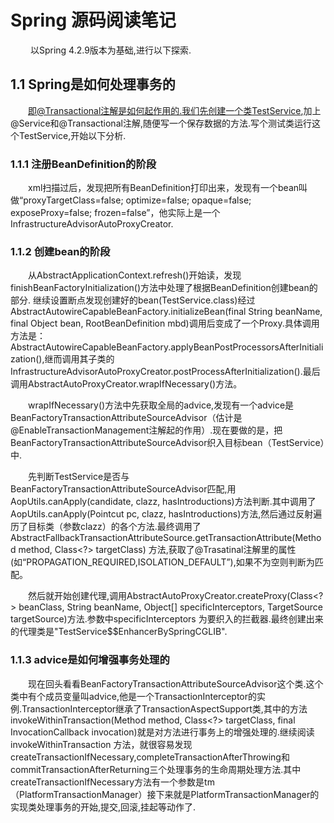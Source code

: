 # Spring 源码阅读笔记

&ensp;&ensp;&ensp;&ensp; 以Spring 4.2.9版本为基础,进行以下探索.

## 1.1 Spring是如何处理事务的

&ensp;&ensp;&ensp;&ensp;即@Transactional注解是如何起作用的.我们先创建一个类TestService,加上@Service和@Transactional注解,随便写一个保存数据的方法.写个测试类运行这个TestService,开始以下分析.

### 1.1.1 注册BeanDefinition的阶段

&ensp;&ensp;&ensp;&ensp;xml扫描过后，发现把所有BeanDefinition打印出来，发现有一个bean叫做“proxyTargetClass=false; optimize=false; opaque=false; exposeProxy=false; frozen=false”，他实际上是一个InfrastructureAdvisorAutoProxyCreator.


### 1.1.2 创建bean的阶段

&ensp;&ensp;&ensp;&ensp;从AbstractApplicationContext.refresh()开始读，发现finishBeanFactoryInitialization()方法中处理了根据BeanDefinition创建bean的部分.
继续设置断点发现创建好的bean(TestService.class)经过AbstractAutowireCapableBeanFactory.initializeBean(final String beanName, final Object bean, RootBeanDefinition mbd)调用后变成了一个Proxy.具体调用方法是：
AbstractAutowireCapableBeanFactory.applyBeanPostProcessorsAfterInitialization(),继而调用其子类的
InfrastructureAdvisorAutoProxyCreator.postProcessAfterInitialization().最后调用AbstractAutoProxyCreator.wrapIfNecessary()方法。

&ensp;&ensp;&ensp;&ensp;wrapIfNecessary()方法中先获取全局的advice,发现有一个advice是BeanFactoryTransactionAttributeSourceAdvisor（估计是@EnableTransactionManagement注解起的作用）.现在要做的是，把BeanFactoryTransactionAttributeSourceAdvisor织入目标bean（TestService）中.
    
&ensp;&ensp;&ensp;&ensp;先判断TestService是否与BeanFactoryTransactionAttributeSourceAdvisor匹配,用AopUtils.canApply(candidate, clazz, hasIntroductions)方法判断.其中调用了AopUtils.canApply(Pointcut pc, clazz, hasIntroductions)方法,然后通过反射遍历了目标类（参数clazz）的各个方法.最终调用了AbstractFallbackTransactionAttributeSource.getTransactionAttribute(Method method, Class<?> targetClass) 方法,获取了@Trasatinal注解里的属性(如“PROPAGATION_REQUIRED,ISOLATION_DEFAULT”),如果不为空则判断为匹配。

&ensp;&ensp;&ensp;&ensp;然后就开始创建代理,调用AbstractAutoProxyCreator.createProxy(Class<?> beanClass, String beanName, Object[] specificInterceptors, TargetSource targetSource)方法.参数中specificInterceptors 为要织入的拦截器.最终创建出来的代理类是"TestService$$EnhancerBySpringCGLIB".

### 1.1.3 advice是如何增强事务处理的
&ensp;&ensp;&ensp;&ensp;现在回头看看BeanFactoryTransactionAttributeSourceAdvisor这个类.这个类中有个成员变量叫advice,他是一个TransactionInterceptor的实例.TransactionInterceptor继承了TransactionAspectSupport类,其中的方法invokeWithinTransaction(Method method, Class<?> targetClass, final InvocationCallback invocation)就是对方法进行事务上的增强处理的.继续阅读invokeWithinTransaction 方法，就很容易发现createTransactionIfNecessary,completeTransactionAfterThrowing和commitTransactionAfterReturning三个处理事务的生命周期处理方法.其中createTransactionIfNecessary方法有一个参数是tm（PlatformTransactionManager）接下来就是PlatformTransactionManager的实现类处理事务的开始,提交,回滚,挂起等动作了.
